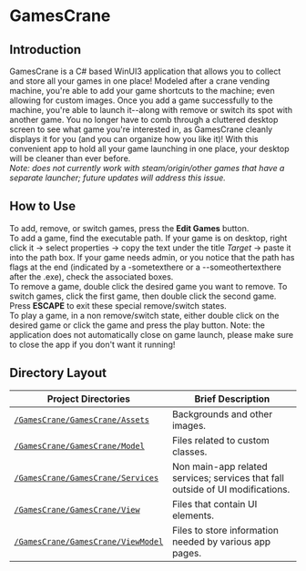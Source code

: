 # GamesCrane

## Introduction
GamesCrane is a C# based WinUI3 application that allows you to collect and store all your games in one place! Modeled after a crane vending machine, you're able to add your game shortcuts to the machine; even allowing for custom images. Once you add a game successfully to the machine, you're able to launch it--along with remove or switch its spot with another game. You no longer have to comb through a cluttered desktop screen to see what game you're interested in, as GamesCrane cleanly displays it for you (and you can organize how you like it)! With this convenient app to hold all your game launching in one place, your desktop will be cleaner than ever before.  
*Note: does not currently work with steam/origin/other games that have a separate launcher; future updates will address this issue.*  


## How to Use
To add, remove, or switch games, press the **Edit Games** button.  
To add a game, find the executable path. If your game is on desktop, right click it -> select properties -> copy the text under the title *Target* -> paste it into the path box. If your game needs admin, or you notice that the path has flags at the end (indicated by a -sometexthere or a --someothertexthere after the .exe), check the associated boxes.  
To remove a game, double click the desired game you want to remove. To switch games, click the first game, then double click the second game. Press **ESCAPE** to exit these special remove/switch states.  
To play a game, in a non remove/switch state, either double click on the desired game or click the game and press the play button. Note: the application does not automatically close on game launch, please make sure to close the app if you don't want it running!  

## Directory Layout
| Project Directories     | Brief Description          |
|-------------------------|----------------------------|
| [`/GamesCrane/GamesCrane/Assets`](./GamesCrane/GamesCrane/Assets) | Backgrounds and other images. |
| [`/GamesCrane/GamesCrane/Model`](./GamesCrane/GamesCrane/Model) | Files related to custom classes. |
| [`/GamesCrane/GamesCrane/Services`](./GamesCrane/GamesCrane/Services) | Non main-app related services; services that fall outside of UI modifications. |
| [`/GamesCrane/GamesCrane/View`](./GamesCrane/GamesCrane/View) | Files that contain UI elements. |
| [`/GamesCrane/GamesCrane/ViewModel`](./GamesCrane/GamesCrane/ViewModel) | Files to store information needed by various app pages. |
